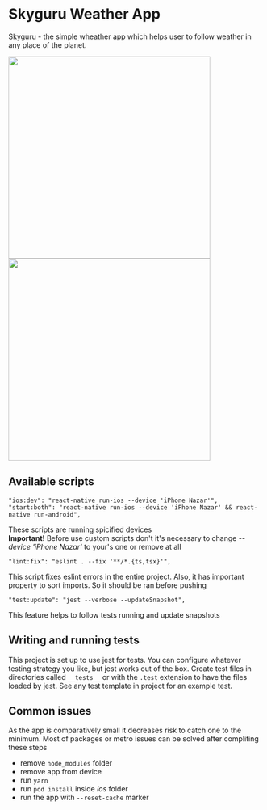 # Skyguru Weather App

Skyguru - the simple wheather app which helps user to follow weather in any place of the planet.

<div style={{ display: flex, jusify-content: space-between }}>
<img src="https://user-images.githubusercontent.com/67259677/207849470-dcdd8cf5-839a-4343-ab16-5018985827fc.PNG" width="400">
<img src="https://user-images.githubusercontent.com/67259677/207849450-0f33cae3-493f-473d-89fa-700f220f8ddf.PNG" width="400">
</div>

## Available scripts

```
"ios:dev": "react-native run-ios --device 'iPhone Nazar'",
"start:both": "react-native run-ios --device 'iPhone Nazar' && react-native run-android",
```

These scripts are running spicified devices\
**Important!** Before use custom scripts don't it's necessary to change _--device 'iPhone Nazar'_ to your's one or remove at all

```
"lint:fix": "eslint . --fix '**/*.{ts,tsx}'",
```

This script fixes eslint errors in the entire project. Also, it has important property to sort imports. So it should be ran before pushing

```
"test:update": "jest --verbose --updateSnapshot",
```

This feature helps to follow tests running and update snapshots

## Writing and running tests

This project is set up to use jest for tests. You can configure whatever testing strategy you like, but jest works out of the box. Create test files in directories called `__tests__` or with the `.test` extension to have the files loaded by jest. See any test template in project for an example test.

## Common issues

As the app is comparatively small it decreases risk to catch one to the minimum. Most of packages or metro issues can be solved after compliting these steps

- remove `node_modules` folder
- remove app from device
- run `yarn`
- run `pod install` inside _ios_ folder
- run the app with `--reset-cache` marker
